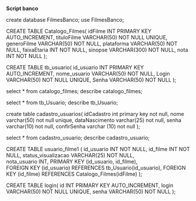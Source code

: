 **Script banco**

create database FilmesBanco;
use FilmesBanco;



CREATE TABLE Catalogo_Filmes(
    idFilme INT PRIMARY KEY AUTO_INCREMENT,
    tituloFilme VARCHAR(50) NOT NULL UNIQUE,
    generoFilme VARCHAR(50) NOT NULL,
    plataforma VARCHAR(50) NOT NULL,
    faixaEtaria INT NOT NULL,
    sinopse VARCHAR(300) NOT NULL,
    nota INT NOT NULL
);

CREATE TABLE tb_usuario(
    id_usuario INT PRIMARY KEY AUTO_INCREMENT,
    nome_usuario VARCHAR(50) NOT NULL,
    Login VARCHAR(50) NOT NULL UNIQUE,
    Senha VARCHAR(50) NOT NULL
);

select * from catalogo_filmes;
describe catalogo_filmes;

select * from tb_Usuario;
describe tb_Usuario;

create table cadastro_usuarios(
idCadastro int primary key not null,
nome varchar(50) not null unique,
dataNascimento varchar(25) not null,
senha varchar(10) not null,
confirSenha varchar (10) not null
);

select * from cadastro_usuario;
describe cadastro_usuario;

CREATE TABLE usuario_filme1 (
    id_usuario INT NOT NULL,
    id_filme INT NOT NULL,
    status_visualizacao VARCHAR(25) NOT NULL,  
    nota_usuario INT,
    PRIMARY KEY (id_usuario, id_filme),         
    FOREIGN KEY (id_usuario) REFERENCES tb_Usuario(id_usuario),
    FOREIGN KEY (id_filme) REFERENCES Catalogo_Filmes(idFilme)
);


CREATE TABLE login(
    id INT PRIMARY KEY AUTO_INCREMENT,
    login VARCHAR(50) NOT NULL UNIQUE,
    senha VARCHAR(50) NOT NULL
);

